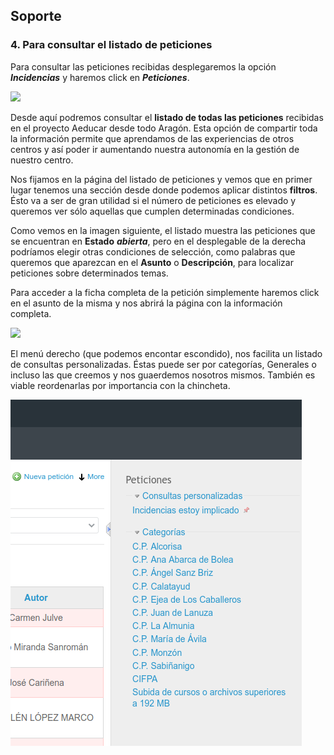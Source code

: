 ## Soporte

### 4\. Para consultar el listado de peticiones

Para consultar las peticiones recibidas desplegaremos la opción _**Incidencias**_ y haremos click en _**Peticiones**_.

  

![](https://lh4.googleusercontent.com/gBO7BqiH6YQXxMTcfJNU_IJAL7w9K8ZLKk6gmHy7YlqSK5-ZYkICgmr1K06osinDeig3p1lqrdqjtHHF-LWWFDDGcdXQf-s9KUf-KVkJ-k-NdRqnSHyGdCIGhq6PObpiXIs1Rltm)  

  

Desde aquí podremos consultar el **listado de todas las peticiones** recibidas en el proyecto Aeducar desde todo Aragón. Esta opción de compartir toda la información permite que aprendamos de las experiencias de otros centros y así poder ir aumentando nuestra autonomía en la gestión de nuestro centro.

Nos fijamos en la página del listado de peticiones y vemos que en primer lugar tenemos una sección desde donde podemos aplicar distintos **filtros**. Ésto va a ser de gran utilidad si el número de peticiones es elevado y queremos ver sólo aquellas que cumplen determinadas condiciones.

Como vemos en la imagen siguiente, el listado muestra las peticiones que se encuentran en **Estado** **_abierta_**, pero en el desplegable de la derecha podríamos elegir otras condiciones de selección, como palabras que queremos que aparezcan en el **Asunto** o **Descripción**, para localizar peticiones sobre determinados temas.  

Para acceder a la ficha completa de la petición simplemente haremos click en el asunto de la misma y nos abrirá la página con la información completa.
  
![](https://lh4.googleusercontent.com/ykx5oyVm8R9nCm5gM-8fJc5DReGkALq84s0AmTir4PAY3c5Sa_UYPlSMJHvIkdZwRHhQUKX_Y-IZTTED0NnG6ACFhkzu7zpfYA1QFIulQQFh_hHHcjNyEsYgSiTs4fD58H0kcJAj)

El menú derecho (que podemos encontar escondido), nos facilita un listado de consultas personalizadas. Éstas puede ser por categorías, Generales o incluso las que creemos y nos guaerdemos nosotros mismos.
También es viable reordenarlas por importancia con la chincheta.

![](../img/menu_dcho.png)
